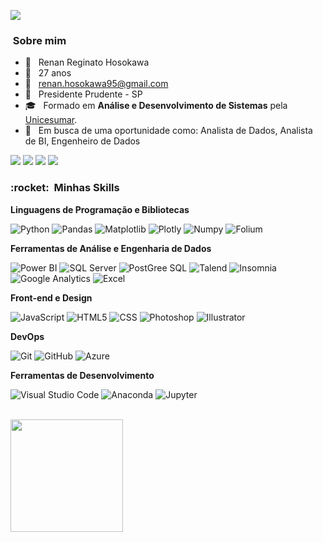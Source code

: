 

</p align="center">
<img src="https://i.imgur.com/nSZtljv.png" />  

<p align="center">
 
<h3> &nbsp;Sobre mim </h3>
 
- 👦 &nbsp; Renan Reginato Hosokawa
- 📅 &nbsp; 27 anos
- 📧 &nbsp; renan.hosokawa95@gmail.com
- 📍  &nbsp; Presidente Prudente - SP
- 🎓 &nbsp; Formado em **Análise e Desenvolvimento de Sistemas** pela <a href="https://www.unicesumar.edu.br/home/">Unicesumar</a>.
- 💼 &nbsp; Em busca de uma oportunidade como: Analista de Dados, Analista de BI, Engenheiro de Dados


<p align="left">
 
  <a href="https://www.linkedin.com/in/renanhosokawa/" alt="Linkedin">
  <img src="https://cdn-icons-png.flaticon.com/512/174/174857.png/"></a>

  <a href="https://whatsa.me/5518996698522/?t=Ol%C3%A1,%20Renan." alt="WhatsApp">
  <img src="https://img.shields.io/badge/-WhatsApp-25d366?style=flat-square&labelColor=25d366&logo=whatsapp&logoColor=white&link=https://whatsa.me/5518996698522/?t=Ol%C3%A1,%20Renan."/></a>

  <a href="https://www.facebook.com/RenanHosokawa" alt="Facebook">
  <img src="https://img.shields.io/badge/-Facebook-3b5998?style=flat-square&labelColor=3b5998&logo=facebook&logoColor=white&link=https://www.facebook.com/RenanHosokawa"/></a>

  <a href="https://www.instagram.com/rnnhosokawa" alt="Instagram">
  <img src="https://img.shields.io/badge/-Instagram-DF0174?style=flat-square&labelColor=DF0174&logo=instagram&logoColor=white&link=https://www.instagram.com/rnnhosokawa/"/></a>
</p>  

<h3> :rocket: &nbsp;Minhas Skills </h3>

**Linguagens de Programação e Bibliotecas**

  
  ![Python](https://img.shields.io/badge/python-3670A0?style=for-the-badge&logo=python&logoColor=ffdd54)
  ![Pandas](https://img.shields.io/badge/Pandas-2C2D72?style=for-the-badge&logo=pandas&logoColor=white)
  ![Matplotlib](https://img.shields.io/badge/Matplotlib-%23ffffff.svg?style=for-the-badge&logo=Matplotlib&logoColor=black)
  ![Plotly](https://img.shields.io/badge/Plotly-%233F4F75.svg?style=for-the-badge&logo=plotly&logoColor=white)
  ![Numpy](https://img.shields.io/badge/NumPy-013243.svg?style=for-the-badge&logo=NumPy&logoColor=white)
  ![Folium](https://img.shields.io/badge/Folium-77B829.svg?style=for-the-badge&logo=Folium&logoColor=white)
  
        
**Ferramentas de Análise e Engenharia de Dados**

  ![Power BI](https://img.shields.io/badge/PowerBI-F2C811?style=for-the-badge&logo=Power%20BI&logoColor=black)
  ![SQL Server](https://img.shields.io/badge/Microsoft%20SQL%20Server-CC2927?style=for-the-badge&logo=microsoft%20sql%20server&logoColor=white)
  ![PostGree SQL](https://img.shields.io/badge/PostgreSQL-316192?style=for-the-badge&logo=postgresql&logoColor=white)
  ![Talend](	https://img.shields.io/badge/Talend-FF6D70?style=for-the-badge&logo=Talend&logoColor=white)
  ![Insomnia](https://img.shields.io/badge/Insomnia-4000BF.svg?style=for-the-badge&logo=Insomnia&logoColor=white)
  ![Google Analytics](https://img.shields.io/badge/Google%20Analytics-E37400?style=for-the-badge&logo=google%20analytics&logoColor=white)
  ![Excel](https://img.shields.io/badge/Microsoft%20Excel-217346.svg?style=for-the-badge&logo=Microsoft-Excel&logoColor=white) 
  
  
  **Front-end e Design**
  
  ![JavaScript](https://img.shields.io/badge/JavaScript-323330?style=for-the-badge&logo=javascript&logoColor=F7DF1E)
  ![HTML5](https://img.shields.io/badge/HTML5-E34F26?style=for-the-badge&logo=html5&logoColor=white)
  ![CSS](https://img.shields.io/badge/CSS3-1572B6?style=for-the-badge&logo=css3&logoColor=white)
  ![Photoshop](https://img.shields.io/badge/Adobe%20Photoshop-31A8FF?style=for-the-badge&logo=Adobe%20Photoshop&logoColor=black)
  ![Illustrator](https://img.shields.io/badge/adobe%20illustrator-%23FF9A00.svg?style=for-the-badge&logo=adobe%20illustrator&logoColor=white)
  
**DevOps**

  ![Git](https://img.shields.io/badge/Git-F05032.svg?style=for-the-badge&logo=Git&logoColor=white)
  ![GitHub](https://img.shields.io/badge/GitHub-181717.svg?style=for-the-badge&logo=GitHub&logoColor=white)
  ![Azure](https://img.shields.io/badge/azure-%230072C6.svg?style=for-the-badge&logo=microsoftazure&logoColor=white)


**Ferramentas de Desenvolvimento**

  ![Visual Studio Code](https://img.shields.io/badge/Visual%20Studio-5C2D91.svg?style=for-the-badge&logo=Visual-Studio&logoColor=white)
  ![Anaconda](https://img.shields.io/badge/Anaconda-%2344A833.svg?style=for-the-badge&logo=anaconda&logoColor=white)
  ![Jupyter](https://img.shields.io/badge/jupyter-%23FA0F00.svg?style=for-the-badge&logo=jupyter&logoColor=white)
 

<br/>

<a href="https://github.com/datahosokawa">
  <img height="180em" src="https://github-readme-stats.vercel.app/api?username=datahosokawa&theme=dracula&show_icons=true" />
</a>

<br/>




